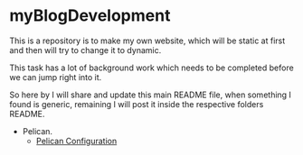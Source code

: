# myBlogDevelopment
This is a repository is to make my own website, which will be static at first and then will try to change it to dynamic.

This task has a lot of background work which needs to be completed before we can jump right into it.

So here by I will share and update this main README file, when something I found is generic, remaining I will post it inside the respective folders README.

* Pelican.
    - [Pelican Configuration ](Pelican/ReadMe.md)
